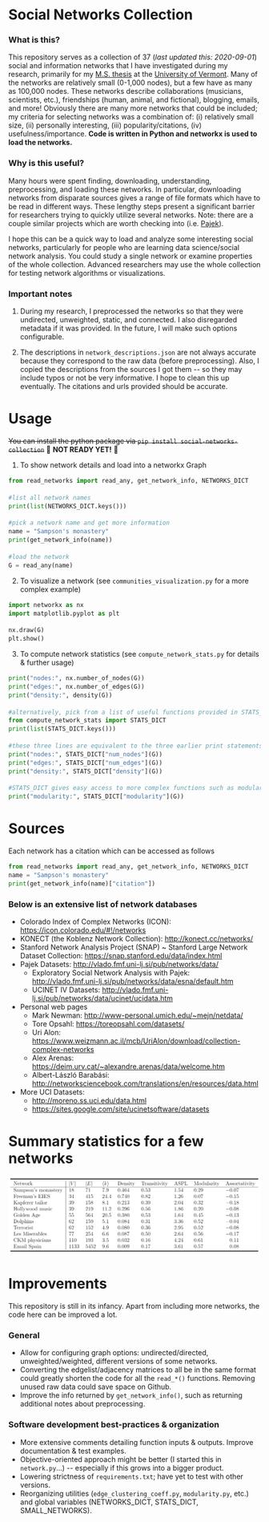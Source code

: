 # Social Networks Collection

### What is this? 

This repository serves as a collection of 37 (*last updated this: 2020-09-01*) social and information networks that I have investigated during my research, primarily for my [M.S. thesis](https://scholarworks.uvm.edu/cgi/viewcontent.cgi?article=2240&context=graddis) at the [University of Vermont](https://www.uvm.edu/). Many of the networks are relatively small (0-1,000 nodes), but a few have as many as 100,000 nodes. These networks describe collaborations (musicians, scientists, etc.), friendships (human, animal, and fictional), blogging, emails, and more! Obviously there are many more networks that could be included; my criteria for selecting networks was a combination of: (i) relatively small size, (ii) personally interesting, (iii) popularity/citations, (iv) usefulness/importance. **Code is written in Python and networkx is used to load the networks.**

### Why is this useful? 

Many hours were spent finding, downloading, understanding, preprocessing, and loading these networks. In particular, downloading networks from disparate sources gives a range of file formats which have to be read in different ways. These lengthy steps present a significant barrier for researchers trying to quickly utilize several networks. Note: there are a couple similar projects which are worth checking into (i.e. [Pajek](http://vlado.fmf.uni-lj.si/pub/networks/pajek/)).

I hope this can be a quick way to load and analyze some interesting social networks, particularly for people who are learning data science/social network analysis. You could study a single network or examine properties of the whole collection. Advanced researchers may use the whole collection for testing network algorithms or visualizations.

### Important notes

1. During my research, I preprocessed the networks so that they were undirected, unweighted, static, and connected. I also disregarded metadata if it was provided. In the future, I will make such options configurable.

2. The descriptions in `network_descriptions.json` are not always accurate because they correspond to the raw data (before preprocessing). Also, I copied the descriptions from the sources I got them -- so they may include typos or not be very informative. I hope to clean this up eventually. The citations and urls provided should be accurate. 

# Usage

~~You can install the python package via `pip install social-networks-collection`~~ 🛑 **NOT READY YET!** 🛑

1. To show network details and load into a networkx Graph

```python
from read_networks import read_any, get_network_info, NETWORKS_DICT

#list all network names
print(list(NETWORKS_DICT.keys()))

#pick a network name and get more information
name = "Sampson's monastery"
print(get_network_info(name))

#load the network
G = read_any(name)
```

2. To visualize a network (see `communities_visualization.py` for a more complex example)
```python
import networkx as nx
import matplotlib.pyplot as plt

nx.draw(G)
plt.show()
```

3. To compute network statistics (see `compute_network_stats.py` for details & further usage)
```python
print("nodes:", nx.number_of_nodes(G))
print("edges:", nx.number_of_edges(G))
print("density:", density(G))

#alternatively, pick from a list of useful functions provided in STATS_DICT
from compute_network_stats import STATS_DICT 
print(list(STATS_DICT.keys()))

#these three lines are equivalent to the three earlier print statements
print("nodes:", STATS_DICT["num_nodes"](G))
print("edges:", STATS_DICT["num_edges"](G))
print("density:", STATS_DICT["density"](G))

#STATS_DICT gives easy access to more complex functions such as modularity
print("modularity:", STATS_DICT["modularity"](G))
```


# Sources
Each network has a citation which can be accessed as follows
```python
from read_networks import read_any, get_network_info, NETWORKS_DICT
name = "Sampson's monastery"
print(get_network_info(name)["citation"])
```

### Below is an extensive list of network databases

- Colorado Index of Complex Networks (ICON): https://icon.colorado.edu/#!/networks
- KONECT (the Koblenz Network Collection): http://konect.cc/networks/
- Stanford Network Analysis Project (SNAP) ~ Stanford Large Network Dataset Collection: https://snap.stanford.edu/data/index.html
- Pajek Datasets: http://vlado.fmf.uni-lj.si/pub/networks/data/
    - Exploratory Social Network Analysis with Pajek:  
 http://vlado.fmf.uni-lj.si/pub/networks/data/esna/default.htm
    - UCINET IV Datasets: http://vlado.fmf.uni-lj.si/pub/networks/data/ucinet/ucidata.htm
- Personal web pages
    - Mark Newman: http://www-personal.umich.edu/~mejn/netdata/
    - Tore Opsahl: https://toreopsahl.com/datasets/
    - Uri Alon: https://www.weizmann.ac.il/mcb/UriAlon/download/collection-complex-networks
    - Alex Arenas: https://deim.urv.cat/~alexandre.arenas/data/welcome.htm
    - Albert-László Barabási:
http://networksciencebook.com/translations/en/resources/data.html
- More UCI Datasets: 
    - http://moreno.ss.uci.edu/data.html
    - https://sites.google.com/site/ucinetsoftware/datasets

# Summary statistics for a few networks

![A data table](network_stats_table.png)

# Improvements
This repository is still in its infancy. Apart from including more networks, the code here can be improved a lot. 

### General 
- Allow for configuring graph options: undirected/directed, unweighted/weighted, different versions of some networks.
- Converting the edgelist/adjacency matrices to all be in the same format could greatly shorten the code for all the `read_*()` functions. Removing unused raw data could save space on Github.
- Improve the info returned by `get_network_info()`, such as returning additional notes about preprocessing.

### Software development best-practices & organization
- More extensive comments detailing function inputs & outputs. Improve documentation & test examples.
- Objective-oriented approach might be better (I started this in `network.py`...) -- especially if this grows into a bigger product.
- Lowering strictness of `requirements.txt`; have yet to test with other versions.
- Reorganizing utilities (`edge_clustering_coeff.py`, `modularity.py`, etc.) and global variables (NETWORKS_DICT, STATS_DICT, SMALL_NETWORKS).